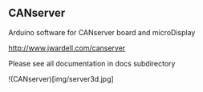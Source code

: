 ## CANserver
Arduino software for CANserver board and microDisplay

http://www.jwardell.com/canserver

Please see all documentation in docs subdirectory

!(CANserver)[img/server3d.jpg]
